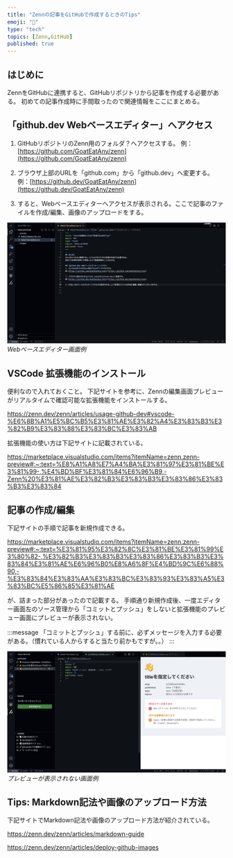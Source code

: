 ```yaml
---
title: "Zennの記事をGitHubで作成するときのTips"
emoji: "🎉"
type: "tech"
topics: [Zenn,GitHub]
published: true
---
```


## はじめに
ZennをGitHubに連携すると、GitHubリポジトリから記事を作成する必要がある。
初めての記事作成時に手間取ったので関連情報をここにまとめる。

## 「github.dev Webベースエディター」へアクセス
1. GitHubリポジトリのZenn用のフォルダ？へアクセスする。
例：[https://github.com/GoatEatAny/zenn](https://github.com/GoatEatAny/zenn)

2. ブラウザ上部のURLを「github.com」から「github.dev」へ変更する。
例：[https://github.dev/GoatEatAny/zenn](https://github.dev/GoatEatAny/zenn)

3. すると、Webベースエディターへアクセスが表示される。ここで記事のファイルを作成/編集、画像のアップロードをする。

![image1](/images/169d776cfddfe5/image1.jpg)
*Webベースエディター画面例*

## VSCode 拡張機能のインストール
便利なので入れておくこと。
下記サイトを参考に、Zennの編集画面プレビューがリアルタイムで確認可能な拡張機能をインストールする。

https://zenn.dev/zenn/articles/usage-github-dev#vscode-%E6%8B%A1%E5%BC%B5%E3%81%AE%E3%82%A4%E3%83%B3%E3%82%B9%E3%83%88%E3%83%BC%E3%83%AB

拡張機能の使い方は下記サイトに記載されている。

https://marketplace.visualstudio.com/items?itemName=zenn.zenn-preview#:~:text=%E8%A1%A8%E7%A4%BA%E3%81%97%E3%81%BE%E3%81%99-,%E4%BD%BF%E3%81%84%E6%96%B9,-Zenn%20%E3%81%AE%E3%82%B3%E3%83%B3%E3%83%86%E3%83%B3%E3%83%84

## 記事の作成/編集
下記サイトの手順で記事を新規作成できる。

https://marketplace.visualstudio.com/items?itemName=zenn.zenn-preview#:~:text=%E3%81%95%E3%82%8C%E3%81%BE%E3%81%99%E3%80%82-,%E3%82%B3%E3%83%B3%E3%83%86%E3%83%B3%E3%83%84%E3%81%AE%E6%96%B0%E8%A6%8F%E4%BD%9C%E6%88%90,-%E3%83%84%E3%83%AA%E3%83%BC%E3%83%93%E3%83%A5%E3%83%BC%E5%86%85%E3%81%AE

が、詰まった部分があったので記載する。
手順通り新規作成後、一度エディター画面左のソース管理から「コミットとプッシュ」をしないと拡張機能のプレビュー画面にプレビューが表示されない。

:::message
「コミットとプッシュ」する前に、必ずメッセージを入力する必要がある。（慣れている人からすると当たり前かもですが。。）
:::

![image2](/images/169d776cfddfe5/image2.jpg)
*プレビューが表示されない画面例*

## Tips: Markdown記法や画像のアップロード方法
下記サイトでMarkdown記法や画像のアップロード方法が紹介されている。

https://zenn.dev/zenn/articles/markdown-guide

https://zenn.dev/zenn/articles/deploy-github-images